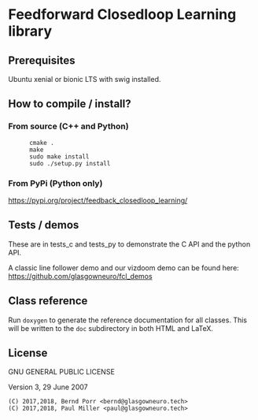 # Feedforward Closedloop Learning library

## Prerequisites

Ubuntu xenial or bionic LTS with swig installed.


## How to compile / install?

### From source (C++ and Python)
```
      cmake .
      make
      sudo make install
      sudo ./setup.py install
```

### From PyPi (Python only)

https://pypi.org/project/feedback_closedloop_learning/

## Tests / demos

These are in tests_c and tests_py to demonstrate the C API and the python
API.

A classic line follower demo and our vizdoom demo can be found here:
https://github.com/glasgowneuro/fcl_demos

## Class reference

Run `doxygen` to generate the reference documentation for all classes.
This will be written to the `doc` subdirectory in both HTML and LaTeX.

## License

GNU GENERAL PUBLIC LICENSE

Version 3, 29 June 2007

```
(C) 2017,2018, Bernd Porr <bernd@glasgowneuro.tech>
(C) 2017,2018, Paul Miller <paul@glasgowneuro.tech>
```
